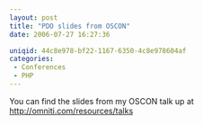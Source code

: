 ```yaml
---
layout: post
title: "PDO slides from OSCON"
date: 2006-07-27 16:27:36

uniqid: 44c8e978-bf22-1167-6350-4c8e978604af
categories: 
 - Conferences
 - PHP
---
```

<p>You can find the slides from my OSCON talk up at <a href="http://omniti.com/resources/talks">http://omniti.com/resources/talks</a>  </p>
